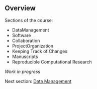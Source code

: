 ## Overview

Sections of the course:

 - DataManagement
 - Software
 - Collaboration
 - ProjectOrganization
 - Keeping Track of Changes
 - Manuscripts
 - Reproducible Computational Research

*Work in progress*

Next section: [Data Management](https://github.com/mikblack/ga-good-practice/tree/main/1.DataManagement)